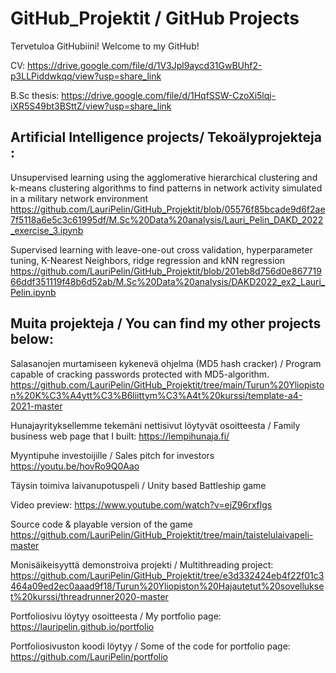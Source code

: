 # GitHub_Projektit / GitHub Projects

Tervetuloa GitHubiini!
Welcome to my GitHub!


CV: https://drive.google.com/file/d/1V3Jpl9aycd31GwBUhf2-p3LLPiddwkqq/view?usp=share_link

B.Sc thesis: https://drive.google.com/file/d/1HqfSSW-CzoXi5lqj-iXR5S49bt3BSttZ/view?usp=share_link



## Artificial Intelligence projects/ Tekoälyprojekteja :

Unsupervised learning using the agglomerative hierarchical clustering and k-means clustering algorithms to find patterns in network activity simulated in a military    network environment
https://github.com/LauriPelin/GitHub_Projektit/blob/05576f85bcade9d6f2ae7f5118a6e5c3c61995df/M.Sc%20Data%20analysis/Lauri_Pelin_DAKD_2022_exercise_3.ipynb


Supervised learning with leave-one-out cross validation, hyperparameter tuning, K-Nearest Neighbors, ridge regression and kNN regression
https://github.com/LauriPelin/GitHub_Projektit/blob/201eb8d756d0e86771966ddf351119f48b6d52ab/M.Sc%20Data%20analysis/DAKD2022_ex2_Lauri_Pelin.ipynb




## Muita projekteja / You can find my other projects below:

Salasanojen murtamiseen kykenevä ohjelma (MD5 hash cracker) /
Program capable of cracking passwords protected with MD5-algorithm.
https://github.com/LauriPelin/GitHub_Projektit/tree/main/Turun%20Yliopiston%20K%C3%A4ytt%C3%B6liittym%C3%A4t%20kurssi/template-a4-2021-master

Hunajayrityksellemme tekemäni nettisivut löytyvät osoitteesta /
Family business web page that I built:
https://lempihunaja.fi/

Myyntipuhe investoijille /
Sales pitch for investors 
https://youtu.be/hovRo9Q0Aao

Täysin toimiva laivanupotuspeli /
Unity based Battleship game

Video preview: https://www.youtube.com/watch?v=ejZ96rxflgs

Source code & playable version of the game https://github.com/LauriPelin/GitHub_Projektit/tree/main/taistelulaivapeli-master


Monisäikeisyyttä demonstroiva projekti /
Multithreading project: https://github.com/LauriPelin/GitHub_Projektit/tree/e3d332424eb4f22f01c3464a09ed2ec0aaad9f18/Turun%20Yliopiston%20Hajautetut%20sovellukset%20kurssi/threadrunner2020-master

Portfoliosivu löytyy osoitteesta /
My portfolio page:
https://lauripelin.github.io/portfolio

Portfoliosivuston koodi löytyy /
Some of the code for portfolio page:
https://github.com/LauriPelin/portfolio

